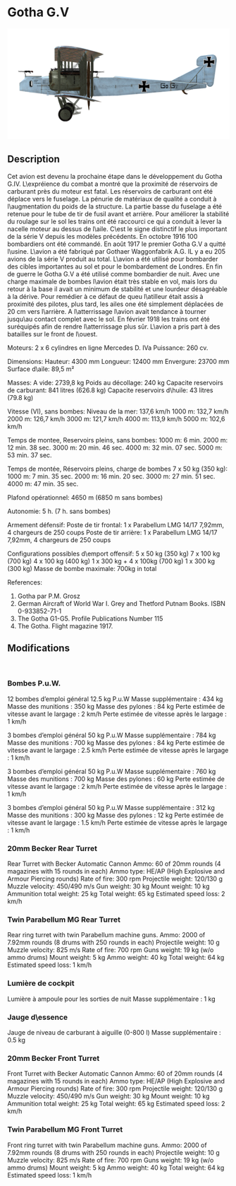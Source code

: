 ﻿# Gotha G.V

![gothag5](../images/gothag5.png)

## Description

Cet avion est devenu la prochaine étape dans le développement du Gotha G.IV. L\expréience du combat a montré que la proximité de réservoirs de carburant près du moteur est fatal. Les réservoirs de carburant ont été déplace vers le fuselage. La pénurie de matériaux de qualité a conduit à l\augmentation du poids de la structure. La partie basse du fuselage a été retenue pour le tube de tir de fusil avant et arrière. Pour améliorer la stabilité du roulage sur le sol les trains ont été raccourci ce qui a conduit à lever la nacelle moteur au dessus de l\aile. C\est le signe distinctif le plus important de la série V depuis les modèles précédents. En octobre 1916 100 bombardiers ont été commandé. En août 1917 le premier Gotha G.V a quitté l\usine. L\avion a été fabriqué par Gothaer Waggonfabrik A.G. IL y a eu 205 avions de la série V produit au total.
L\avion a été utilisé pour bombarder des cibles importantes au sol et pour le bombardement de Londres. En fin de guerre le Gotha G.V a été utilisé comme bombardier de nuit. 
Avec une charge maximale de bombes l\avion était très stable en vol, mais lors du retour à la base il avait un minimum de stabilité et une lourdeur désagréable à la dérive. Pour remédier à ce défaut de queu l\atilleur était assis à proximité des pilotes, plus tard, les ailes one été simplement déplacées de 20 cm vers l\arrière. A l\atterrissage l\avion avait tendance à tourner jusqu\au contact complet avec le sol. En février 1918 les trains ont été suréquipés afin de rendre l\atterrissage plus sûr. L\avion a pris part à des batailles sur le front de l\ouest.


Moteurs: 2 х 6 cylindres en ligne Mercedes D. IVa
Puissance: 260 cv.

Dimensions:
Hauteur: 4300 mm
Longueur: 12400 mm
Envergure: 23700 mm
Surface d\aile: 89,5 m²

Masses:
A vide: 2739,8 kg 
Poids au décollage: 240 kg
Capacite reservoirs de carburant: 841 litres (626.8 kg)
Capacite reservoirs d\huile: 43 litres (79.8 kg) 

Vitesse (VI), sans bombes:
Niveau de la mer: 137,6 km/h
1000 m: 132,7 km/h
2000 m: 126,7 km/h
3000 m: 121,7 km/h
4000 m: 113,9 km/h
5000 m: 102,6 km/h

Temps de montee, Reservoirs pleins, sans bombes:
1000 m: 6 min.
2000 m: 12 min. 38 sec.
3000 m: 20 min. 46 sec.
4000 m: 32 min. 07 sec.
5000 m: 53 min. 37 sec.

Temps de montée, Réservoirs pleins, charge de bombes 7 x 50 kg (350 kg):
1000 m: 7 min. 35 sec.
2000 m: 16 min. 20 sec.
3000 m: 27 min. 51 sec.
4000 m: 47 min. 35 sec.

Plafond opérationnel: 4650 m (6850 m sans bombes)

Autonomie: 5 h. (7 h. sans bombes)

Armement défensif:
Poste de tir frontal: 1 х Parabellum LMG 14/17 7,92mm, 4 chargeurs de 250 coups
Poste de tir arrière: 1 х Parabellum LMG 14/17 7,92mm, 4 chargeurs de 250 coups

Configurations possibles d\emport offensif:
5 x 50 kg (350 kg)
7 x 100 kg (700 kg)
4 x 100 kg (400 kg)
1 x 300 kg + 4 x 100kg (700 kg)
1 x 300 kg (300 kg)
Masse de bombe maximale: 700kg in total

References:
1) Gotha par P.M. Grosz
2) German Aircraft of World War I. Grey and Thetford Putnam Books. ISBN  0-933852-71-1
3) The Gotha G1-G5. Profile Publications Number 115
4) The Gotha. Flight magazine 1917.

## Modifications
﻿

### Bombes P.u.W.

12 bombes d’emploi général 12.5 kg P.u.W
Masse supplémentaire : 434 kg
Masse des munitions : 350 kg
Masse des pylones : 84 kg
Perte estimée de vitesse avant le largage : 2 km/h
Perte estimée de vitesse après le largage : 1 km/h

3 bombes d’emploi général 50 kg P.u.W
Masse supplémentaire : 784 kg
Masse des munitions : 700 kg
Masse des pylones : 84 kg
Perte estimée de vitesse avant le largage : 2.5 km/h
Perte estimée de vitesse après le largage : 1 km/h

3 bombes d’emploi général 50 kg P.u.W
Masse supplémentaire : 760 kg
Masse des munitions : 700 kg
Masse des pylones : 60 kg
Perte estimée de vitesse avant le largage : 2 km/h
Perte estimée de vitesse après le largage : 1 km/h

3 bombes d’emploi général 50 kg P.u.W
Masse supplémentaire : 312 kg
Masse des munitions : 300 kg
Masse des pylones : 12 kg
Perte estimée de vitesse avant le largage : 1.5 km/h
Perte estimée de vitesse après le largage : 1 km/h﻿

### 20mm Becker Rear Turret

Rear Turret with Becker Automatic Cannon
Ammo: 60 of 20mm rounds (4 magazines with 15 rounds in each)
Ammo type: HE/AP (High Explosive and Armour Piercing rounds)
Rate of fire: 300 rpm
Projectile weight: 120/130 g
Muzzle velocity: 450/490 m/s
Gun weight: 30 kg
Mount weight: 10 kg
Ammunition total weight: 25 kg
Total weight: 65 kg
Estimated speed loss: 2 km/h﻿

### Twin Parabellum MG Rear Turret

Rear ring turret with twin Parabellum machine guns.
Ammo: 2000 of 7.92mm rounds (8 drums with 250 rounds in each)
Projectile weight: 10 g
Muzzle velocity: 825 m/s
Rate of fire: 700 rpm
Guns weight: 19 kg (w/o ammo drums)
Mount weight: 5 kg
Ammo weight: 40 kg
Total weight: 64 kg
Estimated speed loss: 1 km/h﻿

### Lumière de cockpit

Lumière à ampoule pour les sorties de nuit
Masse supplémentaire : 1 kg
﻿

### Jauge d\essence

Jauge de niveau de carburant à aiguille (0-800 l)
Masse supplémentaire : 0.5 kg
﻿

### 20mm Becker Front Turret

Front Turret with Becker Automatic Cannon
Ammo: 60 of 20mm rounds (4 magazines with 15 rounds in each)
Ammo type: HE/AP (High Explosive and Armour Piercing rounds)
Rate of fire: 300 rpm
Projectile weight: 120/130 g
Muzzle velocity: 450/490 m/s
Gun weight: 30 kg
Mount weight: 10 kg
Ammunition total weight: 25 kg
Total weight: 65 kg
Estimated speed loss: 2 km/h﻿

### Twin Parabellum MG Front Turret

Front ring turret with twin Parabellum machine guns.
Ammo: 2000 of 7.92mm rounds (8 drums with 250 rounds in each)
Projectile weight: 10 g
Muzzle velocity: 825 m/s
Rate of fire: 700 rpm
Guns weight: 19 kg (w/o ammo drums)
Mount weight: 5 kg
Ammo weight: 40 kg
Total weight: 64 kg
Estimated speed loss: 1 km/h